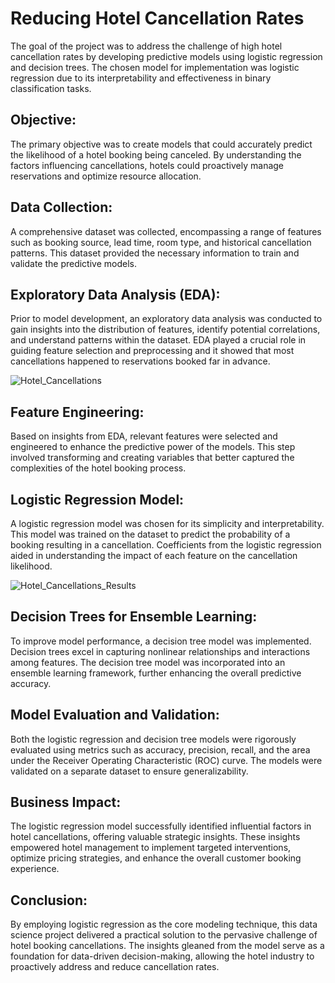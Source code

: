 # Reducing Hotel Cancellation Rates

The goal of the project was to address the challenge of high hotel cancellation rates by developing predictive models using logistic regression and decision trees. The chosen model for implementation was logistic regression due to its interpretability and effectiveness in binary classification tasks.

## Objective:
The primary objective was to create models that could accurately predict the likelihood of a hotel booking being canceled. By understanding the factors influencing cancellations, hotels could proactively manage reservations and optimize resource allocation.

## Data Collection:
A comprehensive dataset was collected, encompassing a range of features such as booking source, lead time, room type, and historical cancellation patterns. This dataset provided the necessary information to train and validate the predictive models.

## Exploratory Data Analysis (EDA):
Prior to model development, an exploratory data analysis was conducted to gain insights into the distribution of features, identify potential correlations, and understand patterns within the dataset. EDA played a crucial role in guiding feature selection and preprocessing and it showed that most cancellations happened to reservations booked far in advance.

![Hotel_Cancellations](https://github.com/DJEyerman/Hotel-Cancellation-Project/assets/38670302/45c6e221-90aa-43ee-924b-770c48b9b55b)

## Feature Engineering:
Based on insights from EDA, relevant features were selected and engineered to enhance the predictive power of the models. This step involved transforming and creating variables that better captured the complexities of the hotel booking process.

## Logistic Regression Model:
A logistic regression model was chosen for its simplicity and interpretability. This model was trained on the dataset to predict the probability of a booking resulting in a cancellation. Coefficients from the logistic regression aided in understanding the impact of each feature on the cancellation likelihood.

![Hotel_Cancellations_Results](https://github.com/DJEyerman/Hotel-Cancellation-Project/assets/38670302/c104a612-0d88-474b-9fa0-67ccb5383d92)

## Decision Trees for Ensemble Learning:
To improve model performance, a decision tree model was implemented. Decision trees excel in capturing nonlinear relationships and interactions among features. The decision tree model was incorporated into an ensemble learning framework, further enhancing the overall predictive accuracy.

## Model Evaluation and Validation:
Both the logistic regression and decision tree models were rigorously evaluated using metrics such as accuracy, precision, recall, and the area under the Receiver Operating Characteristic (ROC) curve. The models were validated on a separate dataset to ensure generalizability.


## Business Impact:
The logistic regression model successfully identified influential factors in hotel cancellations, offering valuable strategic insights. These insights empowered hotel management to implement targeted interventions, optimize pricing strategies, and enhance the overall customer booking experience.

## Conclusion:
By employing logistic regression as the core modeling technique, this data science project delivered a practical solution to the pervasive challenge of hotel booking cancellations. The insights gleaned from the model serve as a foundation for data-driven decision-making, allowing the hotel industry to proactively address and reduce cancellation rates.
